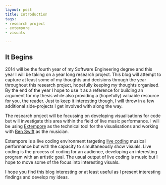 ```yaml
---
layout: post
title: Introduction 
tags:
- research project
- extempore
- visuals

---
```


## It Begins

2014 will be the fourth year of my Software Engineering degree and this year I will be taking on a year long research project. This blog will attempt to capture at least some of my thoughts and decisions through the year throughout this research project, hopefully keeping my thoughts organised. By the end of the year I hope to use it as a reference for building an argument for my thesis while also providing a (hopefully) valuable resource for you, the reader. Just to keep it interesting though, I will throw in a few additional side-projects I get involved with along the way.

The research project will be focussing on developing visualisations for code but will investigate this area within the field of live music performance. I will be using [Extempore](extempore.moso.com.au) as the technical tool for the visualisations and working with [Ben Swift](benswift.me) as the musician.

Extempore is a live coding environment targeting [live coding](en.wikipedia.org/wiki/Live_coding) musical performance but with the capacity to simultaneously show visuals. Live coding is the process of coding for an audience, developing an interesting program with an artistic goal. The usual output of live coding is music but I hope to move some of the focus into interesting visuals.

I hope you find this blog interesting or at least useful as I present interesting findings and develop my ideas.
